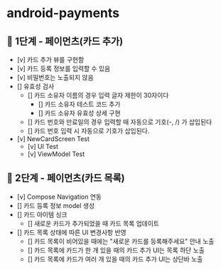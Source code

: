 # android-payments

## 🚀 1단계 - 페이먼츠(카드 추가)

- [v] 카드 추가 뷰를 구현함
- [v] 카드 등록 정보를 입력할 수 있음
- [v] 비밀번호는 노출되지 않음
- [] 유효성 검사
    - [] 카드 소유자 이름의 경우 입력 글자 제한이 30자이다
      - [] 카드 소유자 테스트 코드 추가
      - [] 카드 소유자 유효성 상세 구현
    - [] 카드 번호와 만료일의 경우 입력할 때 자동으로 기호(-, /) 가 삽입된다
    - [] 카드 번호 입력 시 자동으로 기호가 삽입된다.
- [v] NewCardScreen Test
  - [v] UI Test
  - [v] ViewModel Test

## 🚀 2단계 - 페이먼츠(카드 목록)

- [v] Compose Navigation 연동
- [] 카드 등록 정보 model 생성
- [] 카드 아이템 싱크
    - [] 새로운 카드가 추가되었을 때 카드 목록 업데이트
- [] 카드 목록 상태에 따른 UI 변경사항 반영
    - [] 카드 목록이 비어있을 때에는 "새로운 카드를 등록해주세요" 안내 노출
    - [] 카드 목록에 카드가 한 개 있을 때의 카드 추가 UI는 목록 하단 노출
    - [] 카드 목록에 카드가 여러 개 있을 때의 카드 추가 UI는 상단바 노출
